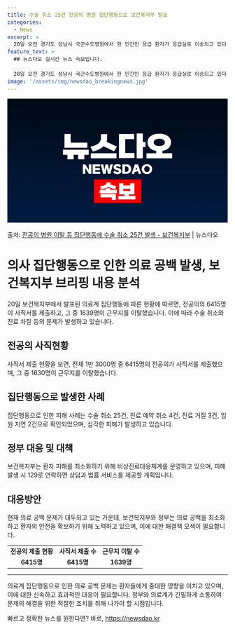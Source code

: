 ```yaml
---
title: 수술 취소 25건 전공의 병원 집단행동으로 보건복지부 발표
categories:
  - News
excerpt: >
  20일 오전 경기도 성남시 국군수도병원에서 한 민간인 응급 환자가 응급실로 이송되고 있다. 군 당국은 정부의…
feature_text: >
  ## 뉴스다오 실시간 뉴스 속보입니다.

  20일 오전 경기도 성남시 국군수도병원에서 한 민간인 응급 환자가 응급실로 이송되고 있다. 군 당국은 정부의…
image: '/assets/img/newsdao_breakingnews.jpg'
---
```


![뉴스다오 속보](/assets/img/newsdao_breakingnews.jpg)

<p>출처: <a href="https://newsdao.kr/3190" rel="dofollow">전공의 병원 이탈 등 집단행동에 수술 취소 25건 발생 - 보건복지부</a> | 뉴스다오</p>

<h1>의사 집단행동으로 인한 의료 공백 발생, 보건복지부 브리핑 내용 분석</h1>

<p data-ke-size="size16">20일 보건복지부에서 발표된 의료계 집단행동에 따른 현황에 따르면, 전공의의 6415명이 사직서를 제출하고, 그 중 1639명이 근무지를 이탈했습니다. 이에 따라 수술 취소와 진료 차질 등의 문제가 발생하고 있습니다.</p>

<h2 data-ke-size="size26">전공의 사직현황</h2>
<p data-ke-size="size16">사직서 제출 현황을 보면, 전체 1만 3000명 중 6415명의 전공의가 사직서를 제출했으며, 그 중 1630명이 근무지를 이탈했습니다.</p>

<h2 data-ke-size="size26">집단행동으로 발생한 사례</h2>
<p data-ke-size="size16">집단행동으로 인한 피해 사례는 수술 취소 25건, 진료 예약 취소 4건, 진료 거절 3건, 입원 지연 2건으로 확인되었으며, 심각한 피해가 발생하고 있습니다.</p>

<h2 data-ke-size="size26">정부 대응 및 대책</h2>
<p data-ke-size="size16">보건복지부는 환자 피해를 최소화하기 위해 비상진료대응체계를 운영하고 있으며, 피해 발생 시 129로 연락하면 상담과 법률 서비스를 제공할 계획입니다.</p>

<h2 data-ke-size="size26">대응방안</h2>
<p data-ke-size="size16">현재 의료 공백 문제가 대두되고 있는 가운데, 보건복지부와 정부는 의료 공백을 최소화하고 환자의 안전을 확보하기 위해 노력하고 있으며, 이에 대한 해결책 모색이 필요합니다.</p>

<table>
  <tr>
    <td style="text-align: center; height: 17px;"><b>전공의 제출 현황</b></td>
    <td style="text-align: center; height: 17px;"><b>사직서 제출 수</b></td>
    <td style="text-align: center; height: 17px;"><b>근무지 이탈 수</b></td>
  </tr>
  <tr>
    <td style="text-align: center; height: 17px;"><b>6415명</b></td>
    <td style="text-align: center; height: 17px;"><b>6415명</b></td>
    <td style="text-align: center; height: 17px;"><b>1639명</b></td>
  </tr>
</table>

<hr>

<p data-ke-size="size16">의료계 집단행동으로 인한 의료 공백 문제는 환자들에게 중대한 영향을 미치고 있으며, 이에 대한 신속하고 효과적인 대응이 필요합니다. 정부와 의료계가 긴밀하게 소통하여 문제의 해결을 위한 적절한 조치를 취해 나가야 할 시점입니다.</p> 

빠르고 정확한 뉴스를 원한다면? 바로, <a href="https://newsdao.kr" rel="dofollow">https://newsdao.kr</a>


